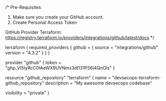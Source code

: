 /*
Pre-Requisites

 1. Make sure you create your GitHub account.
 2. Create Personal Access Token

 GitHub Provider Terraform:
 https://registry.terraform.io/providers/integrations/github/latest/docs
*/

terraform {
  required_providers {
    github = {
      source  = "integrations/github"
      version = "4.3.2"
    }
  }
}

provider "github" {
  token = "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"
}

resource "github_repository" "terraform" {
  name        = "devsecops-terraform-github_repository"
  description = "My awesome devsecops codebase"

  visibility = "private"
}

